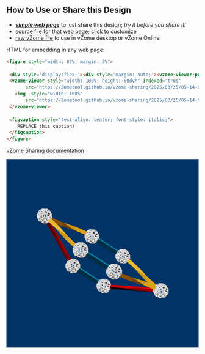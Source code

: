 
## How to Use or Share this Design

 - [***simple web page***](<https://Zometool.github.io/vzome-sharing/2025/03/25/05-14-04-117Z-PRJ-BUB-4-Banana/>) to just share this design; *try it before you share it!*
 - [source file for that web page](<https://github.com/Zometool/vzome-sharing/edit/main/2025/03/25/05-14-04-117Z-PRJ-BUB-4-Banana/index.md>); click to customize
 - [raw vZome file](<https://raw.githubusercontent.com/Zometool/vzome-sharing/main/2025/03/25/05-14-04-117Z-PRJ-BUB-4-Banana/PRJ-BUB-4-Banana.vZome>) to use in vZome desktop or vZome Online
 
 HTML for embedding in any web page:
 ```html
<figure style="width: 87%; margin: 5%">
  
  <div style='display:flex;'><div style='margin: auto;'><vzome-viewer-previous label='prev step'></vzome-viewer-previous><vzome-viewer-next label='next step'></vzome-viewer-next></div></div>
  <vzome-viewer style="width: 100%; height: 60dvh" indexed='true'
        src="https://Zometool.github.io/vzome-sharing/2025/03/25/05-14-04-117Z-PRJ-BUB-4-Banana/PRJ-BUB-4-Banana.vZome" >
    <img  style="width: 100%"
        src="https://Zometool.github.io/vzome-sharing/2025/03/25/05-14-04-117Z-PRJ-BUB-4-Banana/PRJ-BUB-4-Banana.png" >
  </vzome-viewer>

  <figcaption style="text-align: center; font-style: italic;">
     REPLACE this caption!
  </figcaption>
</figure>

 ```

[vZome Sharing documentation](https://vzome.github.io/vzome/sharing.html#how-it-works)

![Image](<PRJ-BUB-4-Banana.png>)

